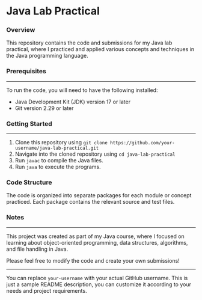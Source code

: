 **Java Lab Practical**
=====================

### Overview

This repository contains the code and submissions for my Java lab practical, where I practiced
and applied various concepts and techniques in the Java programming language.

### Prerequisites
------------

To run the code, you will need to have the following installed:

* Java Development Kit (JDK) version 17 or later
* Git version 2.29 or later

### Getting Started
---------------

1. Clone this repository using `git clone
https://github.com/your-username/java-lab-practical.git`
2. Navigate into the cloned repository using `cd java-lab-practical`
3. Run `javac` to compile the Java files.
4. Run `java` to execute the programs.

### Code Structure

The code is organized into separate packages for each module or concept practiced. Each package
contains the relevant source and test files.

### Notes
----

This project was created as part of my Java course, where I focused on learning about
object-oriented programming, data structures, algorithms, and file handling in Java.

Please feel free to modify the code and create your own submissions!

---

You can replace `your-username` with your actual GitHub username. This is just a sample README
description, you can customize it according to your needs and project requirements.

